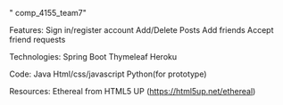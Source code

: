 " comp_4155_team7" 

Features:
  Sign in/register account
  Add/Delete Posts
  Add friends
  Accept friend requests
  
Technologies:
  Spring Boot
  Thymeleaf
  Heroku
  
  
Code:
  Java
  Html/css/javascript 
  Python(for prototype)

 Resources:
  Ethereal from HTML5 UP (https://html5up.net/ethereal)
